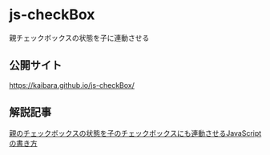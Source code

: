 # js-checkBox
親チェックボックスの状態を子に連動させる

## 公開サイト
https://kaibara.github.io/js-checkBox/

## 解説記事
[親のチェックボックスの状態を子のチェックボックスにも連動させるJavaScriptの書き方](https://qiita.com/kaitaku/items/87f8e51e33c17ebb2e03)